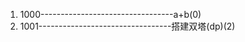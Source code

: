  1. 1000---------------------------------a+b(0)
 2. 1001---------------------------------搭建双塔(dp)(2)
